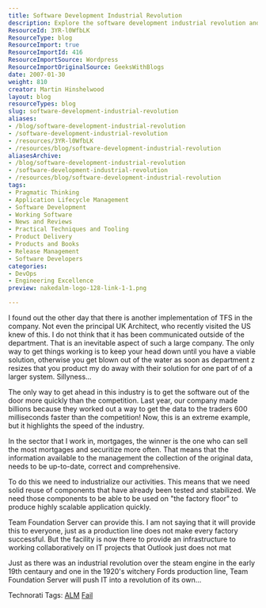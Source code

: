 ```yaml
---
title: Software Development Industrial Revolution
description: Explore the software development industrial revolution and learn how Team Foundation Server can enhance collaboration and speed in IT projects. Join the change!
ResourceId: 3YR-l0WfbLK
ResourceType: blog
ResourceImport: true
ResourceImportId: 416
ResourceImportSource: Wordpress
ResourceImportOriginalSource: GeeksWithBlogs
date: 2007-01-30
weight: 810
creator: Martin Hinshelwood
layout: blog
resourceTypes: blog
slug: software-development-industrial-revolution
aliases:
- /blog/software-development-industrial-revolution
- /software-development-industrial-revolution
- /resources/3YR-l0WfbLK
- /resources/blog/software-development-industrial-revolution
aliasesArchive:
- /blog/software-development-industrial-revolution
- /software-development-industrial-revolution
- /resources/blog/software-development-industrial-revolution
tags:
- Pragmatic Thinking
- Application Lifecycle Management
- Software Development
- Working Software
- News and Reviews
- Practical Techniques and Tooling
- Product Delivery
- Products and Books
- Release Management
- Software Developers
categories:
- DevOps
- Engineering Excellence
preview: nakedalm-logo-128-link-1-1.png

---
```

I found out the other day that there is another implementation of TFS in the company. Not even the principal UK Architect, who recently visited the US knew of this. I do not think that it has been communicated outside of the department. That is an inevitable aspect of such a large company. The only way to get things working is to keep your head down until you have a viable solution, otherwise you get blown out of the water as soon as department z resizes that you product my do away with their solution for one part of of a larger system. Sillyness...

The only way to get ahead in this industry is to get the software out of the door more quickly than the competition. Last year, our company made billions because they worked out a way to get the data to the traders 600 milliseconds faster than the competition! Now, this is an extreme example, but it highlights the speed of the industry.

In the sector that I work in, mortgages, the winner is the one who can sell the most mortgages and securitize more often. That means that the information available to the management the collection of the original data, needs to be up-to-date, correct and comprehensive.

To do this we need to industrialize our activities. This means that we need solid reuse of components that have already been tested and stabilized. We need those components to be able to be used on "the factory floor" to produce highly scalable application quickly.

Team Foundation Server can provide this. I am not saying that it will provide this to everyone, just as a production line does not make every factory successful. But the facility is now there to provide an infrastructure to working collaboratively on IT projects that Outlook just does not mat

Just as there was an industrial revolution over the steam engine in the early 19th centaury and one in the 1920's witchery Fords production line, Team Foundation Server will push IT into a revolution of its own...

Technorati Tags: [ALM](http://technorati.com/tags/ALM) [Fail](http://technorati.com/tags/Fail)
